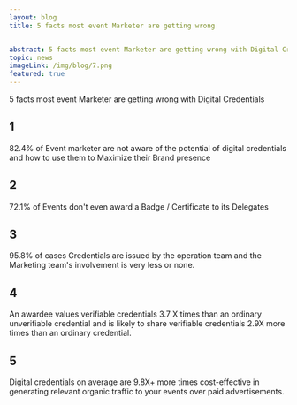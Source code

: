 ```yaml
---
layout: blog
title: 5 facts most event Marketer are getting wrong 


abstract: 5 facts most event Marketer are getting wrong with Digital Credentials
topic: news
imageLink: /img/blog/7.png
featured: true
---
```

5 facts most event Marketer are getting wrong with Digital Credentials

## 1 
82.4% of Event marketer are not aware of the potential of digital credentials and how to use them to Maximize their Brand presence

## 2 
72.1% of Events don't even award a Badge / Certificate to its Delegates

## 3 
95.8% of cases Credentials are issued by the operation team and the Marketing team's involvement is very less or none.

## 4 
An awardee values verifiable credentials 3.7 X times than an ordinary unverifiable credential and is likely to share verifiable credentials 2.9X more times than an ordinary credential.

## 5 
Digital credentials on average are 9.8X+ more times cost-effective in generating relevant organic traffic to your events over paid advertisements.